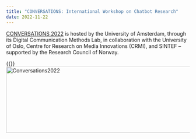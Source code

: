 ```yaml
---
title: "CONVERSATIONS: International Workshop on Chatbot Research"
date: 2022-11-22
---
```


[CONVERSATIONS 2022](https://conversations2022.wordpress.com/) is hosted by the University of Amsterdam, through its Digital Communication Methods Lab, in collaboration with the University of Oslo, Centre for Research on Media Innovations (CRMI), and SINTEF – supported by the Research Council of Norway.

{{<img align="left" src="https://digicomlab.github.io/profile_pic/convers22.png" alt="Conversations2022" width="1023" height="181" >}}

